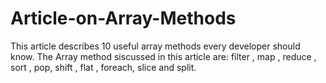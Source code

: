 # Article-on-Array-Methods
This article describes 10 useful array methods every developer should know.
The Array method siscussed in this article are:
filter , map , reduce , sort , pop, shift , flat , foreach, slice and split.
